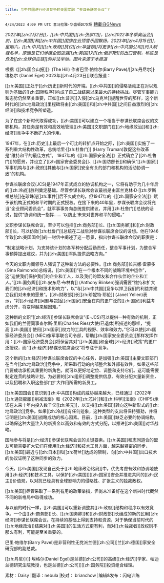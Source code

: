 ```yaml
---
title: 与中共国进行经济竞争的美国文职 “参谋长联席会议”？
---
```

`4/24/2023 4:09 PM UTC 喜马拉雅-华盛顿DC农场` [轉載自GNews](https://gnews.org/articles/1249570)

*2022年[[zh:2月2日]]，[[zh:中共国]][[zh:张家口]]，[[zh:2022年冬季奥运会]]前，[[zh:美国]]和[[zh:中共国]]国旗在云顶雪乐园飘扬。2023年[[zh:4月15日]]，星期六，[[zh:中共]][[zh:政府]]抗议[[zh:华盛顿]]将更多[[zh:中共国公司]]列入制裁名单，原因是它们涉嫌企图逃避[[zh:美国]]对[[zh:俄罗斯]]的出口管制，称这是危及[[zh:全球供应链]]的非法举动。图片来源于本报道*

 
根据《[[zh:国会山报]]》(The Hill) 作者巴里·帕维尔(Barry Pave)/[[zh:丹尼尔]]·埃格尔 (Daniel Egel) 2023年[[zh:4月23日]]联合报道：

[[zh:美国]]正处于[[zh:历史]]新时代的开端。[[zh:中共国]]的侵略活动正在对以规则为基础的[[zh:国际秩序]]构成了自二战结束以来最大的持续挑战。尽管军事能力和态势仍然至关重要，正如[[zh:普京]]入侵[[zh:乌克兰]]提醒世界的那样，这个新时代的[[zh:地缘政治]]里程碑将由[[zh:美国]]和[[zh:中共国]]之间日益激烈的[[zh:经济]]和技术竞争所塑造。

为了在这个新时代取得成功，[[zh:美国]]可以建立一个相当于参谋长联席会议的文职机构，其任务是有效和高效地管理[[zh:美国]]文职部门在[[zh:地缘政治]]和[[zh:经济]]竞争中不断扩大的作用。

1947年，在[[zh:历史]]上最后一个可比的转折点开始之际，[[zh:美国]]实施了一系列重大结构性改革，总统哈里·[[zh:杜鲁门]] (Harry Truman)敦促这些改革是“维持和平的最佳方式”。 1947年的《[[zh:国家安全法]]》正式确立了[[zh:杜鲁门]]的愿景，并设立了[[zh:国家安全委员会]]、[[zh:国防部长]]和确保“[[zh:国家]]军事机构与[[zh:政府]]其他与[[zh:国家]]安全有关的部门和机构的活动协调一致”的机构。

参谋长联席会议(JCS)是1947年正式成立的协调机构之一，它将有助于为几十年后的[[zh:冷战]]胜利奠定基础。尽管参谋长联席会议最初是由富兰克林·D·[[zh:罗斯福总统]]在珍珠港[[zh:事件]]后不久成立的，但1947年的《[[zh:国家安全法]]》赋予该机构正式的和平时期的正式授权。在接下来的40年里，参谋长联席会议将充当“企业顾问委员会”，就军事事务向总统提供建议，并用[[zh:杜鲁门]]总统的话说，提供“协调和统一指挥...... ‘以防止’未来对世界和平的侵略。”

文职参谋长联席会议，至少可以包括[[zh:商务部]]长、[[zh:国务卿]]和[[zh:财政部]]长，可以仿效[[zh:杜鲁门]]总统在二战后对参谋长联席会议的设想。他在1946年致[[zh:美国国会]]的一封信中阐述了这一愿景，指出参谋长联席会议的职责是：

“制定战略计划，为支持该计划的各军种分配后勤责任，整合军事计划，为整合军事预算提出建议，并为[[zh:美国]]军队提供战略方向。”

今天的文职内阁领导人强调了这种新方法的必要性。[[zh:商务部]]长吉娜·雷蒙多(Gina Raimondo)总结说，[[zh:美国]]“在一个根本不同的战略环境中运作”，这“迫使我们保护我们的企业和工人，以及我们的盟友和合作伙伴的企业和工人。”[[zh:国务卿]][[zh:安东尼·布林肯]] (Anthony Blinken)强调需要“维持和扩大我们的[[zh:经济]]和技术影响力”，以“与[[zh:中共国]]竞争以捍卫我们的利益并建立我们对未来的愿景”。[[zh:财政部]]长[[zh:珍妮特·耶伦]] (Janet Yellen)表示，“将[[zh:经济]]问题与包括[[zh:国家]]安全在内的更广泛的[[zh:国家]]利益考虑分开，将变得越来越困难。”

这种新的文职“[[zh:经济]]参谋长联席会议”(E-JCS)可以提供一种有效的机制，正如我们的兰德同事查尔斯·里斯(Charles Ries)大使(已退休)所描述的那样，“提高‘[[zh:美国]]’使用[[zh:国家]]权力的工具的视野、效率和效力。”它可以使[[zh:国家经济委员会]] (NEC)像军事联合司令部，帮助[[zh:国家安全委员会]]那样发挥作用：[[zh:国家经济委员会]]将保留其对“[[zh:美国]]和全球[[zh:经济]]政策”的更广泛授权，而“[[zh:经济]]参谋长联席会议”将专注于竞争。

这个新的[[zh:经济]]参谋长联席会议的中心任务，是加强[[zh:美国]]主要文职部门在当今[[zh:地缘政治]]竞争中，所采取行动的内部整合和外部有效性。如果这些部门要成功承担其重要的新角色，就可以更好地定位、调整和支持它们。这可能需要制定连贯的战略计划，为必要的[[zh:组织]]调整提供信息、有效分配大量新资金，以及招聘和入职这些部门扩大作用所需的新员工。

[[zh:美国国会]]意识到[[zh:中共国]]构成的威胁越来越大，已经通过《2022年[[zh:通货膨胀]]削减法案》和《2022年[[zh:芯片]]和[[zh:科学]]法案》(CHIPS)承诺在未来十年内投入数千亿[[zh:美元]]，以支持[[zh:美国]]转向这种新形式的[[zh:地缘政治]]竞争。如果[[zh:冷战]]有任何迹象，这种类型的支出将保持强劲，并将证明是[[zh:美国]]战略成功的核心因素。目前，[[zh:美国]]缺乏必要的协调结构，以确保这种大量注入的新资金以高效和有效的方式分配，以推进[[zh:美国]]对华战略。

国际参与将是[[zh:经济]]参谋长联席会议的关键要素。[[zh:美国]]和志同道合的盟友可能需要扩大它们在使用[[zh:经济]]和技术工具方面，越来越紧密的同步，[[zh:美国]]最近与[[zh:日本]]和[[zh:荷兰]]达成的限制，向[[zh:中共国]]出口技术的协议证明了这种同步的效力。

今天，[[zh:美国]]发现自己处于[[zh:地缘政治格局]]中，优先考虑有效和协调地使用[[zh:经济]]和技术工具，以保护[[zh:美国]][[zh:国家]]安全并推进共同的[[zh:民主]]价值观，以对抗已经具有全球影响力的侵略性、扩张主义的独裁政权。

[[zh:美国]]尽管采取了一系列有用的政策举措，但尚未准备好在这个新兴时代截然不同的新格局中取得成功。

与以前的时代一样，[[zh:美国]]可以重新调整其[[zh:政府]]结构和程序以有效竞争。一个由[[zh:商务部]]长、[[zh:国务卿]]和[[zh:财政部]]长组成的新的民用[[zh:经济]]参谋长联席会议，在持续的基础上得到支持和资源，对于确保当前时代的[[zh:地缘政治]]结果对[[zh:美国]]的生活方式更有利，而对[[zh:独裁者]]政权则不那么有利，可能是至关重要的。

巴里·帕维尔(Barry Pavel)是非营利性无党派兰德[[zh:公司]]兰[[zh:德国]]家安全研究部的副总裁。

[[zh:丹尼尔]]·埃格尔(Daniel Egel)是兰德[[zh:公司]]的高级[[zh:经济]]学家、帕迪兰德研究生院教授，也是兰德[[zh:公司]][[zh:国务院]]投资组合经理。

素材：Daisy  |翻译：nebula  |校对： brianchow   |编辑&发布：闪电训练
